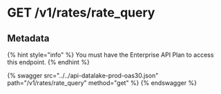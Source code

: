 # GET /v1/rates/rate_query

## Metadata

{% hint style="info" %} You must have the Enterprise API Plan to access this endpoint. {% endhint %}

{% swagger src="../../api-datalake-prod-oas30.json" path="/v1/rates/rate_query" method="get" %}
{% endswagger %}

